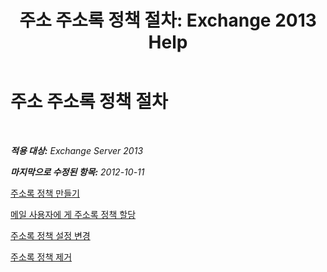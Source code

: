 ﻿---
title: '주소 주소록 정책 절차: Exchange 2013 Help'
TOCTitle: 주소 주소록 정책 절차
ms:assetid: 1204db89-ee4b-459a-8c14-e8d60dd6c4a4
ms:mtpsurl: https://technet.microsoft.com/ko-kr/library/Hh529916(v=EXCHG.150)
ms:contentKeyID: 50482511
ms.date: 05/22/2018
mtps_version: v=EXCHG.150
ms.translationtype: MT
---

# 주소 주소록 정책 절차

 

_**적용 대상:** Exchange Server 2013_

_**마지막으로 수정된 항목:** 2012-10-11_

[주소록 정책 만들기](create-an-address-book-policy-exchange-2013-help.md)

[메일 사용자에 게 주소록 정책 할당](assign-an-address-book-policy-to-mail-users-exchange-2013-help.md)

[주소록 정책 설정 변경](change-the-settings-of-an-address-book-policy-exchange-2013-help.md)

[주소록 정책 제거](remove-an-address-book-policy-exchange-2013-help.md)

